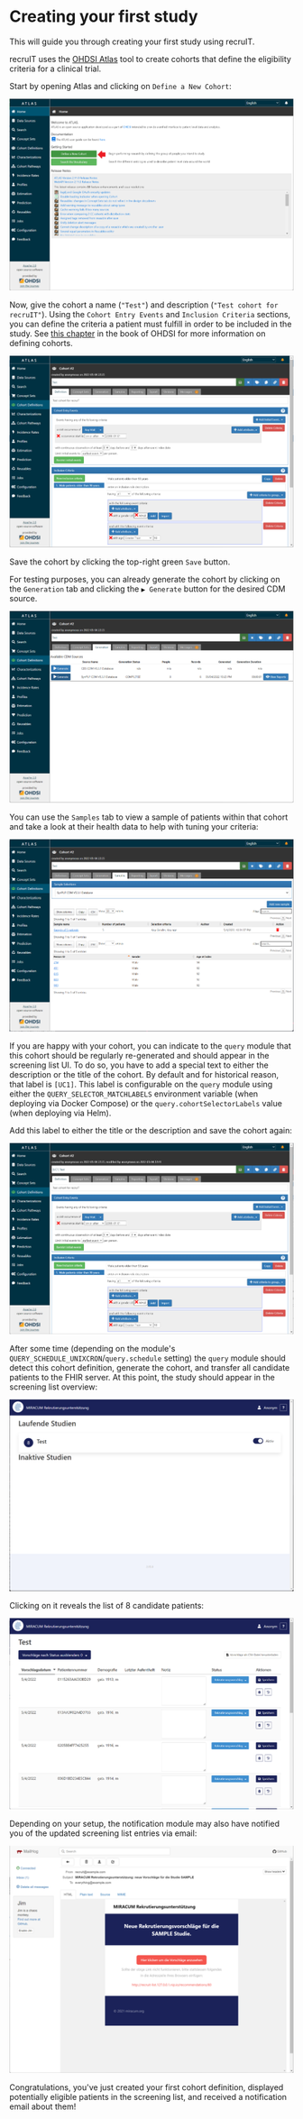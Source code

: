 # Creating your first study

This will guide you through creating your first study using recruIT.

recruIT uses the [OHDSI Atlas](https://ohdsi.github.io/TheBookOfOhdsi/OhdsiAnalyticsTools.html#atlas) tool to create
cohorts that define the eligibility criteria for a clinical trial.

Start by opening Atlas and clicking on `Define a New Cohort`:

![Atlas Home Screen](../_img/atlas-first-cohort/atlas-home.png)

Now, give the cohort a name (`"Test"`) and description (`"Test cohort for recruIT"`).
Using the `Cohort Entry Events` and `Inclusion Criteria` sections, you can define the criteria
a patient must fulfill in order to be included in the study. See [this chapter](https://ohdsi.github.io/TheBookOfOhdsi/Cohorts.html#Cohorts)
in the book of OHDSI for more information on defining cohorts.

![Test cohort](../_img/atlas-first-cohort/atlas-test-cohort-definition.png)

Save the cohort by clicking the top-right green `Save` button.

For testing purposes, you can already generate the cohort by clicking on the `Generation` tab
and clicking the `▶️ Generate` button for the desired CDM source.

![Cohort generation](../_img/atlas-first-cohort/atlas-test-cohort-generation.png)

You can use the `Samples` tab to view a sample of patients within that cohort and take a look at their health data to help
with tuning your criteria:

![Cohort sample](../_img/atlas-first-cohort/atlas-test-cohort-sample.png)

If you are happy with your cohort, you can indicate to the `query` module that this cohort should be regularly
re-generated and should appear in the screening list UI. To do so, you have to add a special text to either the description
or the title of the cohort. By default and for historical reason, that label is `[UC1]`. This label is configurable
on the `query` module using either the `QUERY_SELECTOR_MATCHLABELS` environment variable (when deploying via Docker Compose)
or the `query.cohortSelectorLabels` value (when deploying via Helm).

Add this label to either the title or the description and save the cohort again:

![Test cohort with UC1 label used in the title](../_img/atlas-first-cohort/atlas-test-cohort-definition-with-uc1-label.png)

After some time (depending on the module's `QUERY_SCHEDULE_UNIXCRON`/`query.schedule` setting) the `query` module should
detect this cohort definition, generate the cohort, and transfer all candidate patients to the FHIR server. At this point,
the study should appear in the screening list overview:

![Screening list overview](../_img/atlas-first-cohort/list-overview-with-test-study.png)

Clicking on it reveals the list of 8 candidate patients:

![Screening list for the 'Test' study](../_img/atlas-first-cohort/list-test-study.png)

Depending on your setup, the notification module may also have notified you of the updated screening list entries via email:

![Opened notification Email](../_img/atlas-first-cohort/mailhog-opened.png)

Congratulations, you've just created your first cohort definition, displayed potentially eligible patients in the
screening list, and received a notification email about them!

